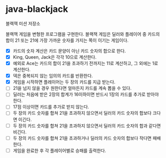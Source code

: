 # java-blackjack

블랙잭 미션 저장소

블랙잭 게임을 변형한 프로그램을 구현한다. 블랙잭 게임은 딜러와 플레이어 중 카드의 합이 21 또는 21에 가장 가까운 숫자를 가지는 쪽이 이기는 게임이다.

- [x] 카드의 숫자 계산은 카드 문양이 아닌 카드 숫자의 합으로 한다.
- [x] King, Queen, Jack은 각각 10으로 계산한다.
- [x] 예외로 Ace는 카드의 합이 21을 초과하기 전까지는 11로 계산하고, 그 외에는 1로 계산한다.
- [x] 덱은 중복되지 않는 임의의 카드를 반환한다.
- [x] 게임을 시작하면 플레이어는 두 장의 카드를 지급 받는다.
- [ ] 21을 넘지 않을 경우 원한다면 얼마든지 카드를 계속 뽑을 수 있다.
- [ ] 딜러는 처음에 받은 2장의 합계가 16이하이면 반드시 1장의 카드를 추가로 받아야 한다.
- [ ] 17점 이상이면 카드를 추가로 받지 않는다.
- [ ] 두 장의 카드 숫자를 합쳐 21을 초과하지 않으면서 딜러의 카드 숫자의 합보다 크다면 이긴다.
- [ ] 두 장의 카드 숫자를 합쳐 21을 초과하지 않으면서 딜러의 카드 숫자의 합과 같다면 비긴다.
- [ ] 두 장의 카드 숫자를 합쳐 21을 초과하거나 딜러의 카드 숫자의 합보다 작다면 패배한다.
- [ ] 게임을 완료한 후 각 플레이어별로 승패를 출력한다.
